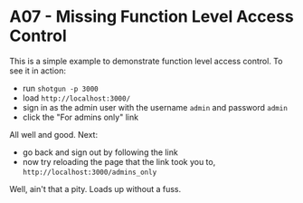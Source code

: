 # A07 - Missing Function Level Access Control

This is a simple example to demonstrate function level access control. To see it in action:

- run `shotgun -p 3000`
- load `http://localhost:3000/`
- sign in as the admin user with the username `admin` and password `admin`
- click the "For admins only" link

All well and good. Next:

- go back and sign out by following the link
- now try reloading the page that the link took you to, `http://localhost:3000/admins_only`

Well, ain't that a pity. Loads up without a fuss.
